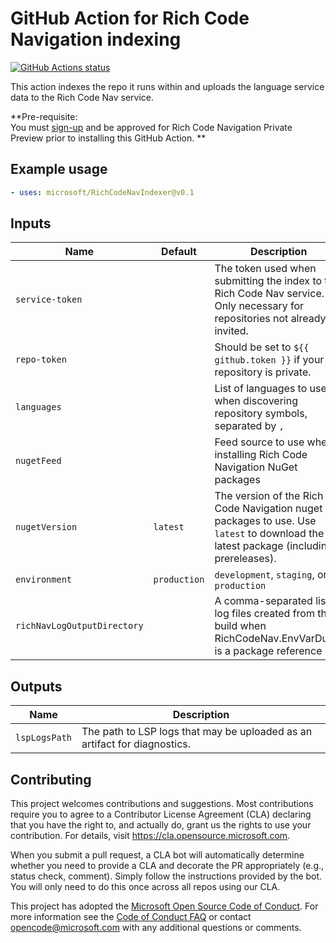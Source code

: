 # GitHub Action for Rich Code Navigation indexing

[![GitHub Actions status](https://github.com/microsoft/RichCodeNavIndexer/workflows/CI/PR/badge.svg)](https://github.com/microsoft/RichCodeNavIndexer/actions)

This action indexes the repo it runs within and uploads the language service data to the Rich Code Nav service.

**Pre-requisite:  
You must [sign-up](https://aka.ms/richnavigation) and be approved for Rich Code Navigation Private Preview prior to installing this GitHub Action. **

## Example usage

```yaml
- uses: microsoft/RichCodeNavIndexer@v0.1
```

## Inputs

|Name|Default|Description
|--|--|--|
`service-token` | | The token used when submitting the index to the Rich Code Nav service. Only necessary for repositories not already invited.
`repo-token` | | Should be set to `${{ github.token }}` if your repository is private.
`languages` | | List of languages to use when discovering repository symbols, separated by `,`
`nugetFeed` | | Feed source to use when installing Rich Code Navigation NuGet packages
`nugetVersion` | `latest` | The version of the Rich Code Navigation nuget packages to use. Use `latest` to download the latest package (including prereleases).
`environment` | `production` | `development`, `staging`, or `production`
`richNavLogOutputDirectory` | | A comma-separated list of log files created from the build when RichCodeNav.EnvVarDump is a package reference

## Outputs

Name | Description
--|--
`lspLogsPath` | The path to LSP logs that may be uploaded as an artifact for diagnostics.

## Contributing

This project welcomes contributions and suggestions.  Most contributions require you to agree to a
Contributor License Agreement (CLA) declaring that you have the right to, and actually do, grant us
the rights to use your contribution. For details, visit https://cla.opensource.microsoft.com.

When you submit a pull request, a CLA bot will automatically determine whether you need to provide
a CLA and decorate the PR appropriately (e.g., status check, comment). Simply follow the instructions
provided by the bot. You will only need to do this once across all repos using our CLA.

This project has adopted the [Microsoft Open Source Code of Conduct](https://opensource.microsoft.com/codeofconduct/).
For more information see the [Code of Conduct FAQ](https://opensource.microsoft.com/codeofconduct/faq/) or
contact [opencode@microsoft.com](mailto:opencode@microsoft.com) with any additional questions or comments.
